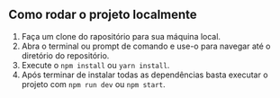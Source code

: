 ## Como rodar o projeto localmente
1. Faça um clone do rapositório para sua máquina local.
2. Abra o terminal ou prompt de comando e use-o para navegar até o diretório do repositório.
3. Execute o `npm install` ou `yarn install`.
4. Após terminar de instalar todas as dependências basta executar o projeto com `npm run dev` ou `npm start`.
